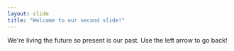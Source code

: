 ```yaml
---
layout: slide
title: "Welcome to our second slide!"
---
```

We're living the future so present is our past.
Use the left arrow to go back!
